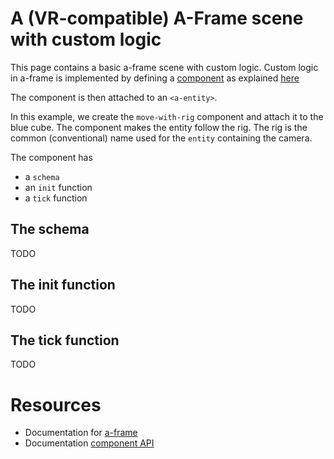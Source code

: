 # A (VR-compatible) A-Frame scene with custom logic

This page contains a basic a-frame scene with custom logic. Custom logic in a-frame is implemented by defining a [component](https://aframe.io/docs/1.4.0/introduction/entity-component-system.html#concept) as explained [here](https://aframe.io/docs/1.4.0/introduction/writing-a-component.html)

The component is then attached to an `<a-entity>`.

In this example, we create the `move-with-rig` component and attach it to the blue cube. The component makes the entity follow the rig. The rig is the common (conventional) name used for the `entity` containing the camera.

The component has 
- a `schema`
- an `init` function
- a `tick` function

## The schema
TODO
## The init function
TODO
## The tick function
TODO

# Resources

- Documentation for [a-frame](https://aframe.io/docs/master/introduction/)
- Documentation [component API](https://aframe.io/docs/1.4.0/core/component.html)
